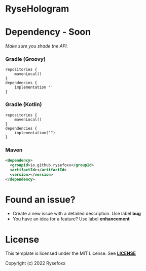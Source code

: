 # RyseHologram

# Dependency - Soon
_Make sure you shade the API._

### Gradle (Groovy) 
```
repositories {
    mavenLocal()
}
dependencies {
    implementation ''
}
```
### Gradle (Kotlin) 
```
repositories {
    mavenLocal()
}
dependencies {
    implementation("")
}
```

### Maven
```xml
<dependency>
  <groupId>io.github.rysefoxx</groupId>
  <artifactId></artifactId>
  <version></version>
</dependency>
```

# Found an issue?
 - Create a new issue with a detailed description. Use label **bug**
 - You have an idea for a feature? Use label **enhancement**


# License
This template is licensed under the MIT License.
See [**LICENSE**](https://github.com/Rysefoxx/RyseHologram/blob/master/LICENSE)

Copyright (c) 2022 Rysefoxx
